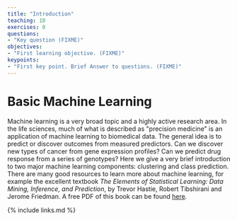 ```yaml
---
title: "Introduction"
teaching: 10
exercises: 0
questions:
- "Key question (FIXME)"
objectives:
- "First learning objective. (FIXME)"
keypoints:
- "First key point. Brief Answer to questions. (FIXME)"
---
```


# Basic Machine Learning

Machine learning is a very broad topic and a highly active research area. In the life sciences, much of what is described as "precision medicine" is an application of machine learning to biomedical data. The general idea is to predict or discover outcomes from measured predictors. Can we discover new types of cancer from gene expression profiles? Can we predict drug response from a series of genotypes? Here we give a very brief introduction to two major machine learning components: clustering and class prediction. There are many good resources to learn more about machine learning, for example the excellent textbook *The Elements of Statistical Learning: Data Mining, Inference, and
Prediction*, by Trevor Hastie, Robert Tibshirani and Jerome Friedman.
A free PDF of this book can be found [here](http://statweb.stanford.edu/~tibs/ElemStatLearn/).

{% include links.md %}

